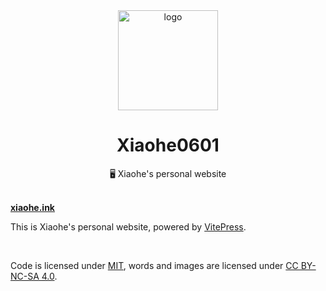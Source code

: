 <div align="center">
  <img src="https://oss.xiaohe.ink/profile/avatar-alpha.png" width="160" alt="logo"/>
  <h1>Xiaohe0601</h1>
  <span>🖥️ Xiaohe's personal website</span>
</div>

<br>

**[xiaohe.ink](https://xiaohe.ink)**

This is Xiaohe's personal website, powered by [VitePress](https://vitepress.dev).

<br>

Code is licensed under [MIT](./LICENSE),
words and images are licensed under [CC BY-NC-SA 4.0](https://creativecommons.org/licenses/by-nc-sa/4.0).